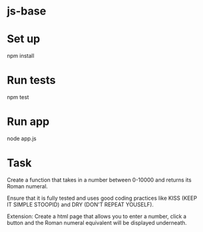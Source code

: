 # js-base

# Set up
npm install

# Run tests
npm test

# Run app
node app.js

# Task
Create a function that takes in a number between 0-10000 and returns its Roman numeral.

Ensure that it is fully tested and uses good coding practices like KISS (KEEP IT SIMPLE STOOPID) and DRY (DON'T REPEAT YOUSELF).

Extension: Create a html page that allows you to enter a number, click a button and the Roman numeral equivalent will be displayed underneath.
